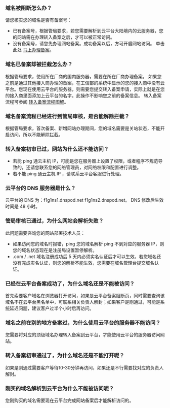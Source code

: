 ###  域名被阻断怎么办？
请您核实您的域名是否有备案号：
- 已有备案号，根据管局要求，若您需要解析到云平台大陆境内的云服务器，您的网站需在办理转入备案之后，才可以被正常访问。
- 没有备案号，请您先办理网站备案。成功备案以后，方可开启网站访问。
单击此处 [马上办理备案](http://console.tcecqpoc.fsphere.cn/beian)。

###  域名已备案却被拦截怎么办？
根据管局要求，使用所在厂商的国内服务器，需要在所在厂商办理备案。
如果您之前是通过其他接入商办理的备案，在工信部的系统中显示的您的接入商中没有云平台。您现在使用云平台的服务器，则需要您提交转入备案申请，实际上就是在您的接入商里面添加上云平台的名字。此操作不影响您之前的备案信息。
转入备案流程可参阅 [转入备案流程图解](/document/product/243/9623)。

###  域名备案流程已经进行到管局审核，是否能解除拦截？
根据管局要求，首次备案、新增网站办理期间，您的域名需要是关站状态，不能开启访问，所以不能解除拦截。

###  转入备案初审已过，网站为什么还不能访问？
- 若能 ping 通云主机 IP，可能是您在服务器上设置了权限，或者程序不规范导致的，还请您联系您的网络管理员，对网络权限和配置进行调整。
- 若不能 ping 通云主机 IP ，请联系云平台客服进行处理。

###  云平台的 DNS 服务器是什么？
云平台的 DNS 为：f1g1ns1.dnspod.net f1g1ns2.dnspod.net。
DNS 修改后生效时间是 48 小时。

###  管局审核已通过，为什么网站会解析失败？
此问题需要咨询您的网站部署技术人员：
- 如果访问您的域名时报错，ping 您的域名解析 ping 不到对应的服务器 IP，则您的域名状态现在是注册局设置暂停解析。
- .com / .net 域名注册成功后 5 天内必须实名认证后才可以生效。若您域名还没有完成实名认证，则您的解析不能生效，您需要在域名管理台提交域名认证。

### 已经在云平台备案成功了，为什么域名还是不能被访问？
首先索要客户域名在浏览器打开访问，如果是云平台备案阻断页，同时需要查询该域名不在云平台黑名单中，可联系相关负责人解封；如果客户是刚通过，可能是系统延迟问题，建议客户过半个小时后再访问。

### 域名之前在别的地方备案过，为什么使用云平台的服务器不能访问？
您需要将对应的顶级域名办理转入备案到云平台，才能使用云平台的服务器访问网站。

### 转入备案初审通过了，为什么域名还是不能打开呢？
如果是刚通过需要客户等待10-30分钟再访问，如果还是不行需要找对应的负责人解封。

### 刚买的域名解析到云平台为什么不能被访问呢？
您刚购买的域名需要现在云平台完成网站备案后才能解析访问的。
